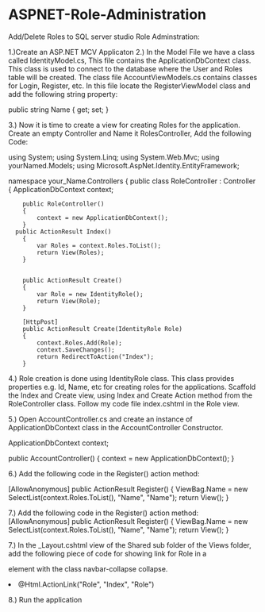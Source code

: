 # ASPNET-Role-Administration
Add/Delete Roles to SQL server studio
Role Adminstration:

1.)Create an ASP.NET MCV Applicaton
2.) In the Model File we have a class called IdentityModel.cs, This file contains the ApplicationDbContext class. This class is used to connect to the database where the User and Roles table will be created. The class file AccountViewModels.cs contains classes for Login, Register, etc. In this file locate the RegisterViewModel class and add the following string property:

public string Name { get; set; }

3.) Now it is time to create a view for creating Roles for the application. Create an
empty Controller and Name it RolesController, Add the following Code:

using System;
using System.Linq;
using System.Web.Mvc;
 using  yourNamed.Models;
using Microsoft.AspNet.Identity.EntityFramework;
 
namespace  your_Name.Controllers
{
    public class RoleController : Controller
    {
        ApplicationDbContext context;
 
        public RoleController()
        {
            context = new ApplicationDbContext(); 
        }
      public ActionResult Index()
        {
            var Roles = context.Roles.ToList();
            return View(Roles);
        }
 
     
        public ActionResult Create()
        {
            var Role = new IdentityRole();
            return View(Role);
        }
 
        [HttpPost]
        public ActionResult Create(IdentityRole Role)
        {
            context.Roles.Add(Role);
            context.SaveChanges();
            return RedirectToAction("Index");
        }
4.) Role creation is done using IdentityRole class. This class provides properties e.g. Id, Name, etc for creating roles for the applications. Scaffold the Index and Create view, using Index and Create Action method from the RoleController class. Follow my code file index.cshtml in the Role view.

5.) Open AccountController.cs and create an instance of ApplicationDbContext class in the AccountController Constructor.

ApplicationDbContext context;
 
public AccountController()
{
    context = new ApplicationDbContext();
}

6.) Add the following code in the Register() action method:

[AllowAnonymous]
public ActionResult Register()
{
    ViewBag.Name = new SelectList(context.Roles.ToList(), "Name", "Name");
    return View();
}

7.) Add the following code in the Register() action method:
[AllowAnonymous]
public ActionResult Register()
{
    ViewBag.Name = new SelectList(context.Roles.ToList(), "Name", "Name");
    return View();
}

7.) In the _Layout.cshtml view of the Shared sub folder of the Views folder, add the following piece of code for showing link for Role in a <div> element with the class navbar-collapse collapse.

<li>@Html.ActionLink("Role", "Index", "Role")</li>

8.) Run the application

